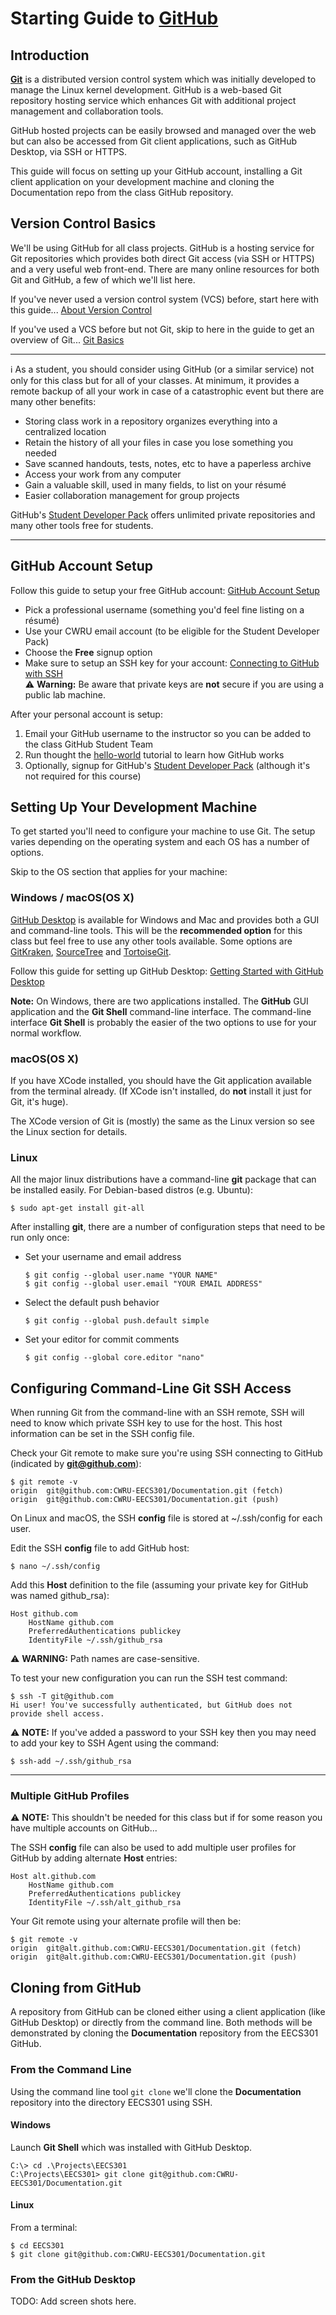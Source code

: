 # Starting Guide to [GitHub](https://github.com)

## Introduction
**[Git](https://git-scm.com)** is a distributed version control system which was initially developed to manage the Linux kernel development.  GitHub is a web-based Git repository hosting service which enhances Git with additional project management and collaboration tools.  

GitHub hosted projects can be easily browsed and managed over the web but can also be accessed from Git client applications, such as GitHub Desktop, via SSH or HTTPS.

This guide will focus on setting up your GitHub account, installing a Git client application on your development machine and cloning the Documentation repo from the class GitHub repository.

## Version Control Basics
We'll be using GitHub for all class projects.  GitHub is a hosting service for Git repositories which provides both direct Git access (via SSH or HTTPS) and a very useful web front-end. There are many online resources for both Git and GitHub, a few of which we'll list here.

If you've never used a version control system (VCS) before, start here with this guide...
[About Version Control](https://git-scm.com/book/en/v2/Getting-Started-About-Version-Control)

If you've used a VCS before but not Git, skip to here in the guide to get an overview of Git...
[Git Basics](https://git-scm.com/book/en/v2/Getting-Started-Git-Basics)

---

:information_source: As a student, you should consider using GitHub (or a similar service) not only for this class but for all of your classes.  At minimum, it provides a remote backup of all your work in case of a catastrophic event but there are many other benefits:

* Storing class work in a repository organizes everything into a centralized location
* Retain the history of all your files in case you lose something you needed
* Save scanned handouts, tests, notes, etc to have a paperless archive
* Access your work from any computer
* Gain a valuable skill, used in many fields, to list on your résumé
* Easier collaboration management for group projects

GitHub's [Student Developer Pack](https://education.github.com/pack) offers unlimited private repositories and many other tools free for students.

---

## GitHub Account Setup

Follow this guide to setup your free GitHub account: [GitHub Account Setup](https://git-scm.com/book/en/v2/GitHub-Account-Setup-and-Configuration)

* Pick a professional username (something you'd feel fine listing on a résumé)
* Use your CWRU email account (to be eligible for the Student Developer Pack)
* Choose the **Free** signup option
* Make sure to setup an SSH key for your account: [Connecting to GitHub with SSH](https://help.github.com/articles/connecting-to-github-with-ssh/)  
	:warning: **Warning:** Be aware that private keys are **not** secure if you are using a public lab machine.

After your personal account is setup:

1. Email your GitHub username to the instructor so you can be added to the class GitHub Student Team
1. Run thought the [hello-world](https://guides.github.com/activities/hello-world/) tutorial to learn how GitHub works 
1. Optionally, signup for GitHub's [Student Developer Pack](https://education.github.com/pack) (although it's not required for this course)

## Setting Up Your Development Machine

To get started you'll need to configure your machine to use Git.  The setup varies depending on the operating system and each OS has a number of options.  

Skip to the OS section that applies for your machine:

### Windows / macOS(OS X)

[GitHub Desktop](https://desktop.github.com) is available for Windows and Mac and provides both a GUI and command-line tools.  This will be the **recommended option** for this class but feel free to use any other tools available.  Some options are 
[GitKraken](https://www.gitkraken.com),
[SourceTree](https://www.atlassian.com/software/sourcetree) and
[TortoiseGit](https://tortoisegit.org).

Follow this guide for setting up GitHub Desktop: 
[Getting Started with GitHub Desktop](https://help.github.com/desktop/guides/getting-started/)

**Note:** On Windows, there are two applications installed.  The **GitHub** GUI application and the **Git Shell** command-line interface.  The command-line interface **Git Shell** is probably the easier of the two options to use for your normal workflow.

### macOS(OS X)

If you have XCode installed, you should have the Git application available from the terminal already.  (If XCode isn't installed, do **not** install it just for Git, it's huge).

The XCode version of Git is (mostly) the same as the Linux version so see the Linux section for details.

### Linux

All the major linux distributions have a command-line **git** package that can be installed easily.  For Debian-based distros (e.g. Ubuntu):

```shell
$ sudo apt-get install git-all
```

After installing **git**, there are a number of configuration steps that need to be run only once:

* Set your username and email address

	```
	$ git config --global user.name "YOUR NAME"
	$ git config --global user.email "YOUR EMAIL ADDRESS"
	```

* Select the default push behavior

	```
	$ git config --global push.default simple
	```

* Set your editor for commit comments

	```
	$ git config --global core.editor "nano"
	```

## Configuring Command-Line Git SSH Access

When running Git from the command-line with an SSH remote, SSH will need to know which private SSH key to use for the host.  This host information can be set in the SSH config file.

Check your Git remote to make sure you're using SSH connecting to GitHub (indicated by **git@github.com**):

```
$ git remote -v
origin	git@github.com:CWRU-EECS301/Documentation.git (fetch)
origin	git@github.com:CWRU-EECS301/Documentation.git (push)
```

On Linux and macOS, the SSH **config** file is stored at ~/.ssh/config for each user.

Edit the SSH **config** file to add GitHub host:

```
$ nano ~/.ssh/config
```

Add this **Host** definition to the file (assuming your private key for GitHub was named github_rsa):

```
Host github.com
    HostName github.com
    PreferredAuthentications publickey
    IdentityFile ~/.ssh/github_rsa
```

:warning: **WARNING:** Path names are case-sensitive.

To test your new configuration you can run the SSH test command:

```
$ ssh -T git@github.com
Hi user! You've successfully authenticated, but GitHub does not provide shell access.
```

:warning: **NOTE:** If you've added a password to your SSH key then you may need to add your key to SSH Agent using the command:

```
$ ssh-add ~/.ssh/github_rsa
```

---

### Multiple GitHub Profiles

:warning: **NOTE:** This shouldn't be needed for this class but if for some reason you have multiple accounts on GitHub...

The SSH **config** file can also be used to add multiple user profiles for GitHub by adding alternate **Host** entries:

```
Host alt.github.com
    HostName github.com
    PreferredAuthentications publickey
    IdentityFile ~/.ssh/alt_github_rsa
```

Your Git remote using your alternate profile will then be:

```
$ git remote -v
origin	git@alt.github.com:CWRU-EECS301/Documentation.git (fetch)
origin	git@alt.github.com:CWRU-EECS301/Documentation.git (push)
```

## Cloning from GitHub

A repository from GitHub can be cloned either using a client application (like GitHub Desktop) or directly from the command line.  Both methods will be demonstrated by cloning the **Documentation** repository from the EECS301 GitHub.  

### From the Command Line

Using the command line tool `git clone` we'll clone the **Documentation** repository into the directory EECS301 using SSH.  

#### Windows

Launch **Git Shell** which was installed with GitHub Desktop.

```
C:\> cd .\Projects\EECS301
C:\Projects\EECS301> git clone git@github.com:CWRU-EECS301/Documentation.git
```

#### Linux

From a terminal:

```
$ cd EECS301
$ git clone git@github.com:CWRU-EECS301/Documentation.git
```

### From the GitHub Desktop

TODO: Add screen shots here.
